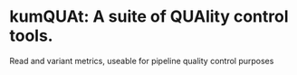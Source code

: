 # kumQUAt: A suite of QUAlity control tools.

Read and variant metrics, useable for pipeline quality control purposes
